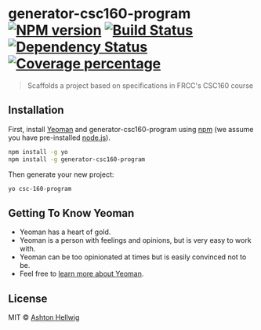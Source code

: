 # generator-csc160-program [![NPM version][npm-image]][npm-url] [![Build Status][travis-image]][travis-url] [![Dependency Status][daviddm-image]][daviddm-url] [![Coverage percentage][coveralls-image]][coveralls-url]
> Scaffolds a project based on specifications in FRCC&#39;s CSC160 course

## Installation

First, install [Yeoman](http://yeoman.io) and generator-csc160-program using [npm](https://www.npmjs.com/) (we assume you have pre-installed [node.js](https://nodejs.org/)).

```bash
npm install -g yo
npm install -g generator-csc160-program
```

Then generate your new project:

```bash
yo csc-160-program
```

## Getting To Know Yeoman

 * Yeoman has a heart of gold.
 * Yeoman is a person with feelings and opinions, but is very easy to work with.
 * Yeoman can be too opinionated at times but is easily convinced not to be.
 * Feel free to [learn more about Yeoman](http://yeoman.io/).

## License

MIT © [Ashton Hellwig](https://github.com/ashellwig)


[npm-image]: https://badge.fury.io/js/generator-csc160-program.svg
[npm-url]: https://npmjs.org/package/generator-csc160-program
[travis-image]: https://travis-ci.org/ashellwig/generator-csc160-program.svg?branch=master
[travis-url]: https://travis-ci.org/ashellwig/generator-csc160-program
[daviddm-image]: https://david-dm.org/ashellwig/generator-csc160-program.svg?theme=shields.io
[daviddm-url]: https://david-dm.org/ashellwig/generator-csc160-program
[coveralls-image]: https://coveralls.io/repos/ashellwig/generator-csc160-program/badge.svg
[coveralls-url]: https://coveralls.io/r/ashellwig/generator-csc160-program
